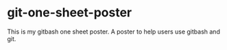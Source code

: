 # git-one-sheet-poster
This is my gitbash one sheet poster. A poster to help users use gitbash and git.
